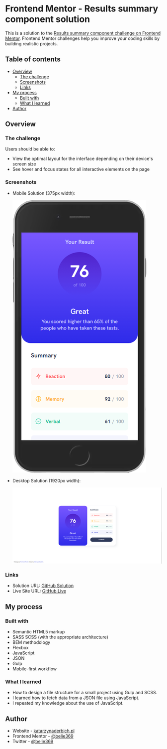 # Frontend Mentor - Results summary component solution

This is a solution to the [Results summary component challenge on Frontend Mentor](https://www.frontendmentor.io/challenges/results-summary-component-CE_K6s0maV). Frontend Mentor challenges help you improve your coding skills by building realistic projects.

## Table of contents

- [Overview](#overview)
  - [The challenge](#the-challenge)
  - [Screenshots](#screenshots)
  - [Links](#links)
- [My process](#my-process)
  - [Built with](#built-with)
  - [What I learned](#what-i-learned)
- [Author](#author)

## Overview

### The challenge

Users should be able to:

- View the optimal layout for the interface depending on their device's screen size
- See hover and focus states for all interactive elements on the page

### Screenshots

- Mobile Solution (375px width):

  ![](./screenshot_mobile.png)

- Desktop Solution (1920px width):

  ![](./screenshot_desktop.png)

### Links

- Solution URL: [GitHub Solution](https://github.com/belie369/frontend-mentor-result-summary-component)
- Live Site URL: [GitHub Live](https://belie369.github.io/frontend-mentor-result-summary-component/)

## My process

### Built with

- Semantic HTML5 markup
- SASS SCSS (with the appropriate architecture)
- BEM methodology
- Flexbox
- JavaScript
- JSON
- Gulp
- Mobile-first workflow

### What I learned

- How to design a file structure for a small project using Gulp and SCSS.
- I learned how to fetch data from a JSON file using JavaScript.
- I repeated my knowledge about the use of JavaScript.

## Author

- Website - [katarzynaderbich.pl](http://katarzynaderbich.pl/)
- Frontend Mentor - [@belie369](https://www.frontendmentor.io/profile/belie369)
- Twitter - [@belie369](https://www.twitter.com/belie369)
